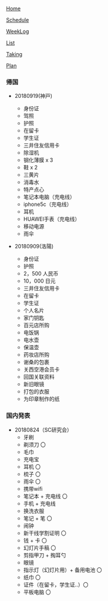 [Home](index.md) 

[Schedule](Schedule.md) 

[WeekLog](WeekLog.md) 

[List](List.md)

[Taking](Taking.md)

[Plan](Plan.md)

### 帰国
- 20180919(神戸)
  - 身份证
  - 驾照
  - 护照
  - 在留卡
  - 学生证
  - 三井住友信用卡
  - 除湿机
  - 钢化薄膜 x 3
  - 鞋 x 2
  - 三黄片
  - 消毒水
  - 特产点心
  - 笔记本电脑（充电线）
  - iphone5c（充电线）
  - 耳机
  - HUAWEI手表（充电线）
  - 移动电源
  - 雨伞
  
- 20180909(洛陽)
  - 身份证
  - 护照
  - 2，500 人民币
  - 10，000 日元
  - 三井住友信用卡
  - 在留卡
  - 学生证
  - 个人名片
  - 家门钥匙
  - 百元店所购
  - 电饭锅
  - 电水壶
  - 保温壶
  - 药妆店所购
  - 谢桑的包裹
  - 关西空港会员卡
  - 回国关联资料
  - 新旧眼镜
  - 打包的衣服
  - 为印章制作的纸

### 国内発表
- 20180824（SC研究会）
  - 牙刷
  - 剃须刀 〇
  - 毛巾
  - 充电宝
  - 耳机 〇
  - 梳子 〇
  - 雨伞 〇
  - 携带wifi
  - 笔记本 + 充电线 〇
  - 手机 + 充电线
  - 换洗衣服
  - 笔记 + 笔 〇
  - 闹钟
  - 新干线学割证明 〇
  - 钱 + 卡 〇
  - 幻灯片手稿 〇
  - 剪指甲刀 + 掏耳勺
  - 眼镜
  - 指示灯（幻灯片用）+ 备用电池 〇
  - 纸巾 〇
  - 证件（在留卡，学生证..）〇
  - 平板电脑 〇
